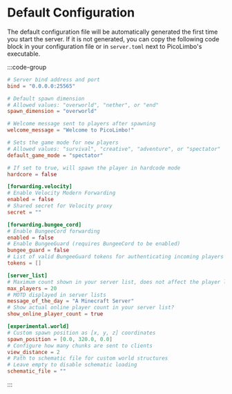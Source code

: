 # Default Configuration

The default configuration file will be automatically generated the first time you start the server.
If it is not generated, you can copy the following code block in your configuration file or in `server.toml` next to PicoLimbo's executable.

:::code-group
```toml [server.toml]
# Server bind address and port
bind = "0.0.0.0:25565"

# Default spawn dimension
# Allowed values: "overworld", "nether", or "end"
spawn_dimension = "overworld"

# Welcome message sent to players after spawning
welcome_message = "Welcome to PicoLimbo!"

# Sets the game mode for new players
# Allowed values: "survival", "creative", "adventure", or "spectator"
default_game_mode = "spectator"

# If set to true, will spawn the player in hardcode mode
hardcore = false

[forwarding.velocity]
# Enable Velocity Modern Forwarding
enabled = false
# Shared secret for Velocity proxy
secret = ""

[forwarding.bungee_cord]
# Enable BungeeCord forwarding
enabled = false
# Enable BungeeGuard (requires BungeeCord to be enabled)
bungee_guard = false
# List of valid BungeeGuard tokens for authenticating incoming players
tokens = []

[server_list]
# Maximum count shown in your server list, does not affect the player limit
max_players = 20
# MOTD displayed in server lists
message_of_the_day = "A Minecraft Server"
# Show actual online player count in your server list?
show_online_player_count = true

[experimental.world]
# Custom spawn position as [x, y, z] coordinates
spawn_position = [0.0, 320.0, 0.0]
# Configure how many chunks are sent to clients
view_distance = 2
# Path to schematic file for custom world structures
# Leave empty to disable schematic loading
schematic_file = ""
```
:::
